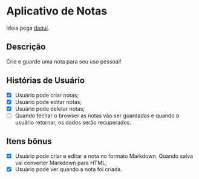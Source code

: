 # Aplicativo de Notas

Ideia pega [daqui](https://github.com/florinpop17/app-ideas).

## Descrição

Crie e guarde uma nota para seu uso pessoal!

## Histórias de Usuário

- [x] Usuário pode criar notas;
- [x] Usuário pode editar notas;
- [x] Usuário pode deletar notas;
- [ ] Quando fechar o browser as notas vão ser guardadas e quando o usuário retornar, os dados serão recuperados.

## Itens bônus

- [x] Usuário pode criar e editar a nota no formato Markdown. Quando salva vai converter Markdown para HTML;
- [x] Usuário pode ver quando a nota foi criada.
